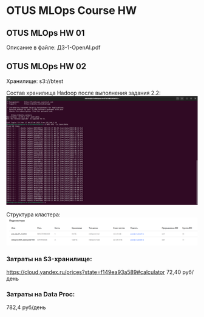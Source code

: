 # OTUS MLOps Course HW
## OTUS MLOps HW 01

Описание в файле: ДЗ-1-OpenAI.pdf

## OTUS MLOps HW 02

Хранилище: s3://btest


Состав хранилища Hadoop после выполнения задания 2.2:
![](docs/img/hdfscontent.png)

Структура кластера:
![](docs/img/hadoopstructure.png)

### Затраты на S3-хранилище:
https://cloud.yandex.ru/prices?state=f149ea93a589#calculator
72,40 руб/день

### Затраты на Data Proc:
782,4 руб/день